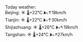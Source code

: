 Today weather:  
Beijing: ☀️   🌡️+22°C 🌬️↑19km/h  
Tianjin: ☀️   🌡️+22°C 🌬️↑30km/h  
Shijiazhuang: ☀️   🌡️+26°C 🌬️↖19km/h  
Tangshan: ☀️   🌡️+24°C 🌬️↗27km/h  
